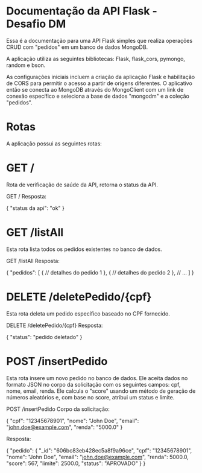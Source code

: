 # Documentação da API Flask - Desafio DM

Essa é a documentação para uma API Flask simples que realiza operações CRUD com "pedidos" em um banco de dados MongoDB.

A aplicação utiliza as seguintes bibliotecas: Flask, flask_cors, pymongo, random e bson.

As configurações iniciais incluem a criação da aplicação Flask e habilitação de CORS para permitir o acesso a partir de origens diferentes. O aplicativo então se conecta ao MongoDB através do MongoClient com um link de conexão específico e seleciona a base de dados "mongodm" e a coleção "pedidos".

# Rotas
A aplicação possui as seguintes rotas:

# GET /
Rota de verificação de saúde da API, retorna o status da API.

GET /
Resposta:

{
    "status da api": "ok"
}

# GET /listAll
Esta rota lista todos os pedidos existentes no banco de dados.

GET /listAll
Resposta:

{
    "pedidos": [
        {
            // detalhes do pedido 1
        },
        {
            // detalhes do pedido 2
        },
        // ...
    ]
}

# DELETE /deletePedido/{cpf}
Esta rota deleta um pedido específico baseado no CPF fornecido.

DELETE /deletePedido/{cpf}
Resposta:

{
    "status": "pedido deletado"
}

# POST /insertPedido
Esta rota insere um novo pedido no banco de dados. Ele aceita dados no formato JSON no corpo da solicitação com os seguintes campos: cpf, nome, email, renda. Ele calcula o "score" usando um método de geração de números aleatórios e, com base no score, atribui um status e limite.

POST /insertPedido
Corpo da solicitação:

{
    "cpf": "12345678901",
    "nome": "John Doe",
    "email": "john.doe@example.com",
    "renda": "5000.0"
}

Resposta:

{
    "pedido": {
        "_id": "606bc83eb428ec5a8f9a96ce",
        "cpf": "12345678901",
        "nome": "John Doe",
        "email": "john.doe@example.com",
        "renda": 5000.0,
        "score": 567,
        "limite": 2500.0,
        "status": "APROVADO"
    }
}



